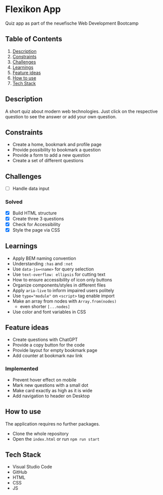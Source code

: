 # Flexikon App

Quiz app as part of the neuefische Web Development Bootcamp

## Table of Contents

1. [Description](#description)
2. [Constraints](#constraints)
3. [Challenges](#challenges)
4. [Learnings](#learnings)
5. [Feature ideas](#feature-ideas)
6. [How to use](#how-to-use)
7. [Tech Stack](#tech-stack)

## Description

A short quiz about modern web technologies. Just click on the respective question to see the answer or add your own question.

## Constraints

-   Create a home, bookmark and profile page
-   Provide possibility to bookmark a question
-   Provide a form to add a new question
-   Create a set of different questions

## Challenges

-   [ ] Handle data input

### Solved

-   [x] Build HTML structure
-   [x] Create three 3 questions
-   [x] Check for Accessibility
-   [x] Style the page via CSS

## Learnings

-   Apply BEM naming convention
-   Understanding `:has` and `:not`
-   Use `data-js=<name>` for query selection
-   Use `text-overflow: ellipsis` for cutting text
-   How to ensure accessibility of icon only buttons
-   Organize components/styles in different files
-   Apply `aria-live` to inform impaired users politely
-   Use `type="module"` on `<script>` tag enable import
-   Make an array from nodes with `Array.from(nodes)`
    -   even shorter `[...nodes]`
-   Use color and font variables in CSS

## Feature ideas

-   Create questions with ChatGPT
-   Provide a copy button for the code
-   Provide layout for empty bookmark page
-   Add counter at bookmark nav link

### Implemented

-   Prevent hover effect on mobile
-   Mark new questions with a small dot
-   Make card exactly as high as it is wide
-   Add navigation to header on Desktop

## How to use

The application requires no further packages.

-   Clone the whole repository
-   Open the `index.html` or run `npm run start`

## Tech Stack

-   Visual Studio Code
-   GitHub
-   HTML
-   CSS
-   JS
